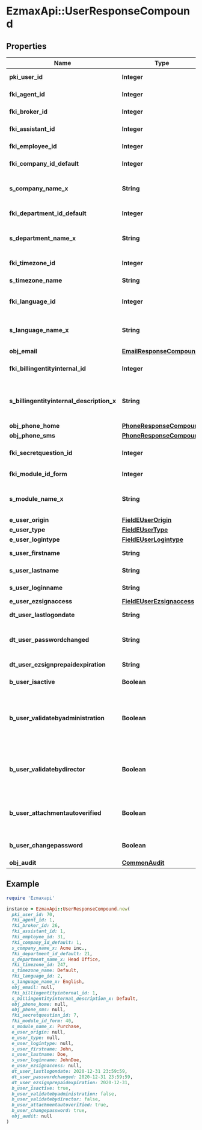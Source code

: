 # EzmaxApi::UserResponseCompound

## Properties

| Name | Type | Description | Notes |
| ---- | ---- | ----------- | ----- |
| **pki_user_id** | **Integer** | The unique ID of the User |  |
| **fki_agent_id** | **Integer** | The unique ID of the Agent. | [optional] |
| **fki_broker_id** | **Integer** | The unique ID of the Broker. | [optional] |
| **fki_assistant_id** | **Integer** | The unique ID of the Assistant. | [optional] |
| **fki_employee_id** | **Integer** | The unique ID of the Employee. | [optional] |
| **fki_company_id_default** | **Integer** | The unique ID of the Company |  |
| **s_company_name_x** | **String** | The Name of the Company in the language of the requester |  |
| **fki_department_id_default** | **Integer** | The unique ID of the Department |  |
| **s_department_name_x** | **String** | The Name of the Department in the language of the requester |  |
| **fki_timezone_id** | **Integer** | The unique ID of the Timezone |  |
| **s_timezone_name** | **String** | The description of the Timezone |  |
| **fki_language_id** | **Integer** | The unique ID of the Language.  Valid values:  |Value|Description| |-|-| |1|French| |2|English| |  |
| **s_language_name_x** | **String** | The Name of the Language in the language of the requester |  |
| **obj_email** | [**EmailResponseCompound**](EmailResponseCompound.md) |  |  |
| **fki_billingentityinternal_id** | **Integer** | The unique ID of the Billingentityinternal. |  |
| **s_billingentityinternal_description_x** | **String** | The description of the Billingentityinternal in the language of the requester |  |
| **obj_phone_home** | [**PhoneResponseCompound**](PhoneResponseCompound.md) |  | [optional] |
| **obj_phone_sms** | [**PhoneResponseCompound**](PhoneResponseCompound.md) |  | [optional] |
| **fki_secretquestion_id** | **Integer** | The unique ID of the Secretquestion.  Valid values:  |Value|Description| |-|-| |1|The name of the hospital in which you were born| |2|The name of your grade school| |3|The last name of your favorite teacher| |4|Your favorite sports team| |5|Your favorite TV show| |6|Your favorite movie| |7|The name of the street on which you grew up| |8|The name of your first employer| |9|Your first car| |10|Your favorite food| |11|The name of your first pet| |12|Favorite musician/band| |13|What instrument you play| |14|Your father&#39;s middle name| |15|Your mother&#39;s maiden name| |16|Name of your eldest child| |17|Your spouse&#39;s middle name| |18|Favorite restaurant| |19|Childhood nickname| |20|Favorite vacation destination| |21|Your boat&#39;s name| |22|Date of Birth (YYYY-MM-DD)| | [optional] |
| **fki_module_id_form** | **Integer** | The unique ID of the Module | [optional] |
| **s_module_name_x** | **String** | The Name of the Module in the language of the requester | [optional] |
| **e_user_origin** | [**FieldEUserOrigin**](FieldEUserOrigin.md) |  |  |
| **e_user_type** | [**FieldEUserType**](FieldEUserType.md) |  |  |
| **e_user_logintype** | [**FieldEUserLogintype**](FieldEUserLogintype.md) |  |  |
| **s_user_firstname** | **String** | The first name of the user |  |
| **s_user_lastname** | **String** | The last name of the user |  |
| **s_user_loginname** | **String** | The login name of the User. |  |
| **e_user_ezsignaccess** | [**FieldEUserEzsignaccess**](FieldEUserEzsignaccess.md) |  |  |
| **dt_user_lastlogondate** | **String** | The last logon date of the User | [optional] |
| **dt_user_passwordchanged** | **String** | The date at which the User&#39;s password was last changed | [optional] |
| **dt_user_ezsignprepaidexpiration** | **String** | The eZsign prepaid expiration date | [optional] |
| **b_user_isactive** | **Boolean** | Whether the User is active or not |  |
| **b_user_validatebyadministration** | **Boolean** | Whether if the transactions in which the User is implicated must be validated by administrative personnel or not | [optional] |
| **b_user_validatebydirector** | **Boolean** | Whether if the transactions in which the User is implicated must be validated by a director or not | [optional] |
| **b_user_attachmentautoverified** | **Boolean** | Whether if Attachments uploaded by the User must be validated or not | [optional] |
| **b_user_changepassword** | **Boolean** | Whether if the User is forced to change its password |  |
| **obj_audit** | [**CommonAudit**](CommonAudit.md) |  |  |

## Example

```ruby
require 'Ezmaxapi'

instance = EzmaxApi::UserResponseCompound.new(
  pki_user_id: 70,
  fki_agent_id: 1,
  fki_broker_id: 26,
  fki_assistant_id: 1,
  fki_employee_id: 31,
  fki_company_id_default: 1,
  s_company_name_x: Acme inc.,
  fki_department_id_default: 21,
  s_department_name_x: Head Office,
  fki_timezone_id: 247,
  s_timezone_name: Default,
  fki_language_id: 2,
  s_language_name_x: English,
  obj_email: null,
  fki_billingentityinternal_id: 1,
  s_billingentityinternal_description_x: Default,
  obj_phone_home: null,
  obj_phone_sms: null,
  fki_secretquestion_id: 7,
  fki_module_id_form: 40,
  s_module_name_x: Purchase,
  e_user_origin: null,
  e_user_type: null,
  e_user_logintype: null,
  s_user_firstname: John,
  s_user_lastname: Doe,
  s_user_loginname: JohnDoe,
  e_user_ezsignaccess: null,
  dt_user_lastlogondate: 2020-12-31 23:59:59,
  dt_user_passwordchanged: 2020-12-31 23:59:59,
  dt_user_ezsignprepaidexpiration: 2020-12-31,
  b_user_isactive: true,
  b_user_validatebyadministration: false,
  b_user_validatebydirector: false,
  b_user_attachmentautoverified: true,
  b_user_changepassword: true,
  obj_audit: null
)
```

